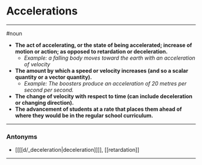# Accelerations
---
#noun
- **The act of accelerating, or the state of being accelerated; increase of motion or action; as opposed to retardation or deceleration.**
	- _Example: a falling body moves toward the earth with an acceleration of velocity_
- **The amount by which a speed or velocity increases (and so a scalar quantity or a vector quantity).**
	- _Example: The boosters produce an acceleration of 20 metres per second per second._
- **The change of velocity with respect to time (can include deceleration or changing direction).**
- **The advancement of students at a rate that places them ahead of where they would be in the regular school curriculum.**
---
### Antonyms
- [[[[d/_deceleration|deceleration]]]], [[retardation]]
---
